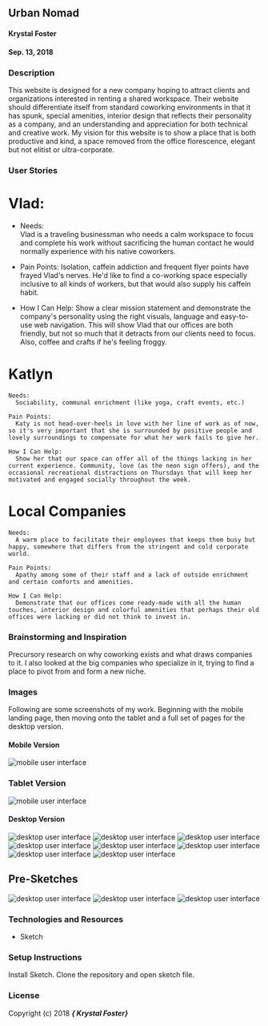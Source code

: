 ## Urban Nomad

#### Krystal Foster
#### Sep. 13, 2018

### Description

This website is designed for a new company hoping to attract clients and organizations interested in renting a shared workspace. Their website should differentiate itself from standard coworking environments in that it has spunk, special amenities, interior design that reflects their personality as a company, and an understanding and appreciation for both technical and creative work. My vision for this website is to show a place that is both productive and kind, a space removed from the office florescence, elegant but not elitist or ultra-corporate.


### User Stories

# Vlad:

  *  Needs:  
      Vlad is a traveling businessman who needs a calm workspace to focus and complete his work without sacrificing the human contact he would normally experience with his native coworkers.


  * Pain Points:
      Isolation, caffein addiction and frequent flyer points have frayed Vlad's nerves. He'd like to find a co-working space especially inclusive to all kinds of workers, but that would also supply his caffein habit.  

  * How I Can Help:
      Show a clear mission statement and demonstrate the company's personality using the right visuals, language and easy-to-use web navigation. This will show Vlad that our offices are both friendly, but not so much that it detracts from our clients need to focus. Also, coffee and crafts if he's feeling froggy.

# Katlyn

    Needs:
      Sociability, communal enrichment (like yoga, craft events, etc.)

    Pain Points:
      Katy is not head-over-heels in love with her line of work as of now, so it's very important that she is surrounded by positive people and lovely surroundings to compensate for what her work fails to give her.

    How I Can Help:
      Show her that our space can offer all of the things lacking in her current experience. Community, love (as the neon sign offers), and the occasional recreational distractions on Thursdays that will keep her motivated and engaged socially throughout the week.


# Local Companies

    Needs:
      A warm place to facilitate their employees that keeps them busy but happy, somewhere that differs from the stringent and cold corporate world.

    Pain Points:
      Apathy among some of their staff and a lack of outside enrichment and certain comforts and amenities.  

    How I Can Help:
      Demonstrate that our offices come ready-made with all the human touches, interior design and colorful amenities that perhaps their old offices were lacking or did not think to invest in.

### Brainstorming and Inspiration

  Precursory research on why coworking exists and what draws companies to it. I also looked at the big companies who specialize in it, trying to find a place to pivot from and form a new niche.

### Images

Following are some screenshots of my work. Beginning with the mobile landing page, then moving onto the tablet and a full set of pages for the desktop version.

#### Mobile Version

![mobile user interface](img/ssmobile.png)

### Tablet Version

![mobile user interface](img/sstablet.png)

#### Desktop Version

![desktop user interface](img/ssdesktoplanding.png)
![desktop user interface](img/sscontact.png)
![desktop user interface](img/ssaboutus.png)
![desktop user interface](img/ssamenities.png)
![desktop user interface](img/ssamenities2.png)
![desktop user interface](img/sssubscribe.png)
![desktop user interface](img/sssubscribe2.png)
![desktop user interface](img/sssubscribe.png)


## Pre-Sketches

![desktop user interface](img/ss1.jpg)
![desktop user interface](img/ss2.jpg)
![desktop user interface](img/ss3.jpg)


### Technologies and Resources

* Sketch


### Setup Instructions

Install Sketch. Clone the repository and open sketch file.


### License

Copyright (c) 2018 **_{ Krystal Foster}_**

